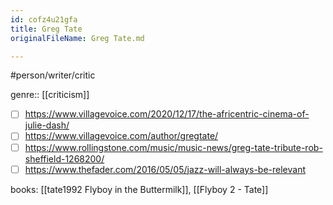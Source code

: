 ```yaml
---
id: cofz4u21gfa
title: Greg Tate
originalFileName: Greg Tate.md

---
```


#person/writer/critic

genre:: [[criticism]]

* [ ] https://www.villagevoice.com/2020/12/17/the-africentric-cinema-of-julie-dash/
* [ ] https://www.villagevoice.com/author/gregtate/
* [ ] https://www.rollingstone.com/music/music-news/greg-tate-tribute-rob-sheffield-1268200/
* [ ] https://www.thefader.com/2016/05/05/jazz-will-always-be-relevant

books: [[tate1992 Flyboy in the Buttermilk]], [[Flyboy 2 - Tate]]
